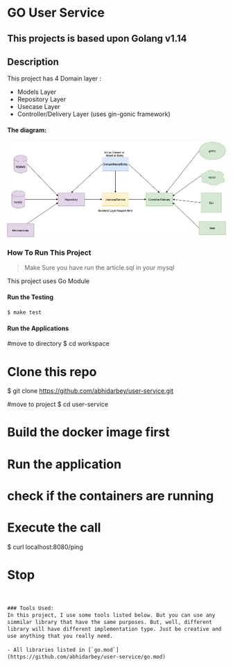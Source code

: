 # GO User Service

## This projects is based upon Golang v1.14

## Description
This project has  4 Domain layer :
 * Models Layer
 * Repository Layer
 * Usecase Layer  
 * Controller/Delivery Layer (uses gin-gonic framework)

#### The diagram:

<img src="/docs/img/clean-arch.png">

### How To Run This Project
> Make Sure you have run the article.sql in your mysql


This project uses Go Module

#### Run the Testing

```bash
$ make test
```

#### Run the Applications

#move to directory
$ cd workspace

# Clone this repo
$ git clone https://github.com/abhidarbey/user-service.git

#move to project
$ cd user-service

# Build the docker image first

# Run the application

# check if the containers are running

# Execute the call
$ curl localhost:8080/ping

# Stop
```


### Tools Used:
In this project, I use some tools listed below. But you can use any simmilar library that have the same purposes. But, well, different library will have different implementation type. Just be creative and use anything that you really need. 

- All libraries listed in [`go.mod`](https://github.com/abhidarbey/user-service/go.mod)